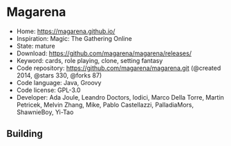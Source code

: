 # Magarena

- Home: https://magarena.github.io/
- Inspiration: Magic: The Gathering Online
- State: mature
- Download: https://github.com/magarena/magarena/releases/
- Keyword: cards, role playing, clone, setting fantasy
- Code repository: https://github.com/magarena/magarena.git (@created 2014, @stars 330, @forks 87)
- Code language: Java, Groovy
- Code license: GPL-3.0
- Developer: Ada Joule, Leandro Doctors, lodici, Marco Della Torre, Martin Petricek, Melvin Zhang, Mike, Pablo Castellazzi, PalladiaMors, ShawnieBoy, Yi-Tao

## Building
